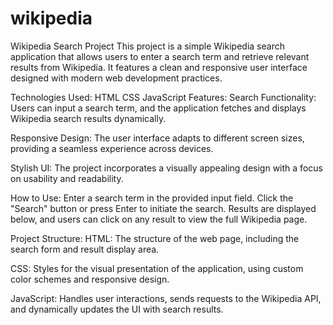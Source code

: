 # wikipedia
Wikipedia Search Project
This project is a simple Wikipedia search application that allows users to enter a search term and retrieve relevant results from Wikipedia. It features a clean and responsive user interface designed with modern web development practices.

Technologies Used:
HTML
CSS
JavaScript
Features:
Search Functionality: Users can input a search term, and the application fetches and displays Wikipedia search results dynamically.

Responsive Design: The user interface adapts to different screen sizes, providing a seamless experience across devices.

Stylish UI: The project incorporates a visually appealing design with a focus on usability and readability.

How to Use:
Enter a search term in the provided input field.
Click the "Search" button or press Enter to initiate the search.
Results are displayed below, and users can click on any result to view the full Wikipedia page.

Project Structure:
HTML: The structure of the web page, including the search form and result display area.

CSS: Styles for the visual presentation of the application, using custom color schemes and responsive design.

JavaScript: Handles user interactions, sends requests to the Wikipedia API, and dynamically updates the UI with search results.
